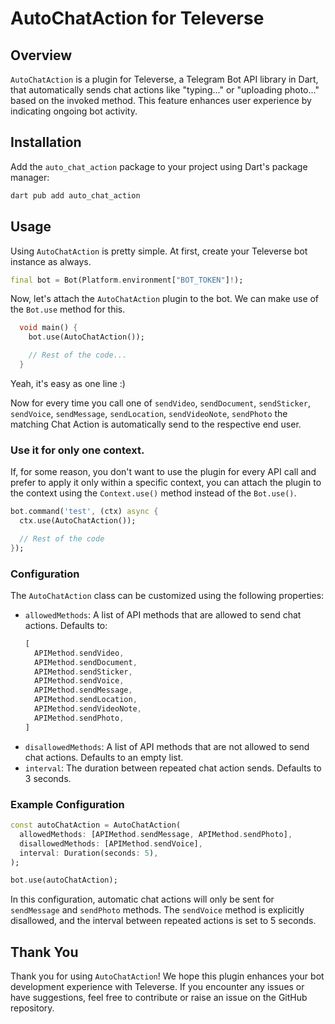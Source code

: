 # AutoChatAction for Televerse

## Overview

`AutoChatAction` is a plugin for Televerse, a Telegram Bot API library in Dart,
that automatically sends chat actions like "typing..." or "uploading photo..."
based on the invoked method. This feature enhances user experience by indicating
ongoing bot activity.

## Installation

Add the `auto_chat_action` package to your project using Dart's package manager:

```bash
dart pub add auto_chat_action
```

## Usage

Using `AutoChatAction` is pretty simple. At first, create your Televerse bot
instance as always.

```dart
final bot = Bot(Platform.environment["BOT_TOKEN"]!);
```

Now, let's attach the `AutoChatAction` plugin to the bot. We can make use of the
`Bot.use` method for this.

```dart
  void main() {
    bot.use(AutoChatAction());

    // Rest of the code...
  }
```

Yeah, it's easy as one line :)

Now for every time you call one of `sendVideo`, `sendDocument`, `sendSticker`,
`sendVoice`, `sendMessage`, `sendLocation`, `sendVideoNote`, `sendPhoto` the
matching Chat Action is automatically send to the respective end user.

### Use it for only one context.

If, for some reason, you don't want to use the plugin for every API call and
prefer to apply it only within a specific context, you can attach the plugin to
the context using the `Context.use()` method instead of the `Bot.use()`.

```dart
bot.command('test', (ctx) async {
  ctx.use(AutoChatAction());

  // Rest of the code
});
```

### Configuration

The `AutoChatAction` class can be customized using the following properties:

- `allowedMethods`: A list of API methods that are allowed to send chat actions.
  Defaults to:
  ```dart
  [
    APIMethod.sendVideo, 
    APIMethod.sendDocument, 
    APIMethod.sendSticker, 
    APIMethod.sendVoice, 
    APIMethod.sendMessage, 
    APIMethod.sendLocation, 
    APIMethod.sendVideoNote, 
    APIMethod.sendPhoto, 
  ]
  ```
- `disallowedMethods`: A list of API methods that are not allowed to send chat
  actions. Defaults to an empty list.
- `interval`: The duration between repeated chat action sends. Defaults to 3
  seconds.

### Example Configuration

```dart
const autoChatAction = AutoChatAction(
  allowedMethods: [APIMethod.sendMessage, APIMethod.sendPhoto],
  disallowedMethods: [APIMethod.sendVoice],
  interval: Duration(seconds: 5),
);

bot.use(autoChatAction);
```

In this configuration, automatic chat actions will only be sent for
`sendMessage` and `sendPhoto` methods. The `sendVoice` method is explicitly
disallowed, and the interval between repeated actions is set to 5 seconds.

## Thank You

Thank you for using `AutoChatAction`! We hope this plugin enhances your bot
development experience with Televerse. If you encounter any issues or have
suggestions, feel free to contribute or raise an issue on the GitHub repository.
